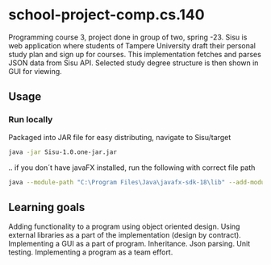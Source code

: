# school-project-comp.cs.140
Programming course 3, project done in group of two, spring -23.
Sisu is web application where students of Tampere University draft their personal study plan and sign up for courses.
This implementation fetches and parses JSON data from Sisu API. Selected study degree structure is then shown in GUI for viewing. 

## Usage

### Run locally
Packaged into JAR file for easy distributing, navigate to Sisu/target
```sh
java -jar Sisu-1.0.one-jar.jar
```
.. if you don´t have javaFX installed, run the following with correct file path
```sh
java --module-path "C:\Program Files\Java\javafx-sdk-18\lib" --add-modules javafx.controls,javafx.fxml -jar Sisu-1.0.one-jar.jar
```

## Learning goals
Adding functionality to a program using object oriented design.
Using external libraries as a part of the implementation (design by contract).
Implementing a GUI as a part of program.
Inheritance.
Json parsing.
Unit testing.
Implementing a program as a team effort.



